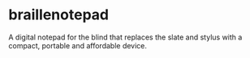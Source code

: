 # braillenotepad
A digital notepad for the blind that replaces the slate and stylus with a compact, portable and affordable device.
